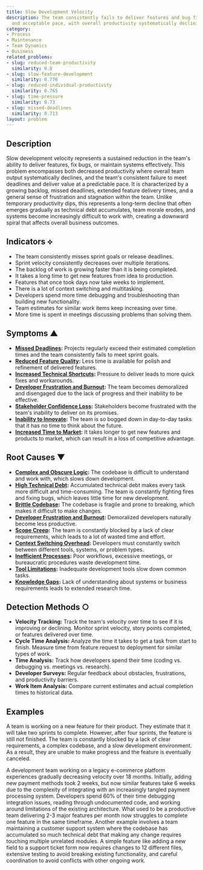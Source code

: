 ```yaml
---
title: Slow Development Velocity
description: The team consistently fails to deliver features and bug fixes at a predictable
  and acceptable pace, with overall productivity systematically declining.
category:
- Process
- Maintenance
- Team Dynamics
- Business
related_problems:
- slug: reduced-team-productivity
  similarity: 0.8
- slug: slow-feature-development
  similarity: 0.776
- slug: reduced-individual-productivity
  similarity: 0.765
- slug: time-pressure
  similarity: 0.73
- slug: missed-deadlines
  similarity: 0.713
layout: problem
---
```


## Description
Slow development velocity represents a sustained reduction in the team's ability to deliver features, fix bugs, or maintain systems effectively. This problem encompasses both decreased productivity where overall team output systematically declines, and the team's consistent failure to meet deadlines and deliver value at a predictable pace. It is characterized by a growing backlog, missed deadlines, extended feature delivery times, and a general sense of frustration and stagnation within the team. Unlike temporary productivity dips, this represents a long-term decline that often emerges gradually as technical debt accumulates, team morale erodes, and systems become increasingly difficult to work with, creating a downward spiral that affects overall business outcomes.

## Indicators ⟡
- The team consistently misses sprint goals or release deadlines.
- Sprint velocity consistently decreases over multiple iterations.
- The backlog of work is growing faster than it is being completed.
- It takes a long time to get new features from idea to production.
- Features that once took days now take weeks to implement.
- There is a lot of context switching and multitasking.
- Developers spend more time debugging and troubleshooting than building new functionality.
- Team estimates for similar work items keep increasing over time.
- More time is spent in meetings discussing problems than solving them.

## Symptoms ▲
- **[Missed Deadlines](missed-deadlines.md):** Projects regularly exceed their estimated completion times and the team consistently fails to meet sprint goals.
- **[Reduced Feature Quality](reduced-feature-quality.md):** Less time is available for polish and refinement of delivered features.
- **[Increased Technical Shortcuts](increased-technical-shortcuts.md):** Pressure to deliver leads to more quick fixes and workarounds.
- **[Developer Frustration and Burnout](developer-frustration-and-burnout.md):** The team becomes demoralized and disengaged due to the lack of progress and their inability to be effective.
- **[Stakeholder Confidence Loss](stakeholder-confidence-loss.md):** Stakeholders become frustrated with the team's inability to deliver on its promises.
- **[Inability to Innovate](inability-to-innovate.md):** The team is so bogged down in day-to-day tasks that it has no time to think about the future.
- **[Increased Time to Market](increased-time-to-market.md):** It takes longer to get new features and products to market, which can result in a loss of competitive advantage.

## Root Causes ▼
- **[Complex and Obscure Logic](complex-and-obscure-logic.md):** The codebase is difficult to understand and work with, which slows down development.
- **[High Technical Debt](high-technical-debt.md):** Accumulated technical debt makes every task more difficult and time-consuming. The team is constantly fighting fires and fixing bugs, which leaves little time for new development.
- **[Brittle Codebase](brittle-codebase.md):** The codebase is fragile and prone to breaking, which makes it difficult to make changes.
- **[Developer Frustration and Burnout](developer-frustration-and-burnout.md):** Demoralized developers naturally become less productive.
- **[Scope Creep](scope-creep.md):** The team is constantly blocked by a lack of clear requirements, which leads to a lot of wasted time and effort.
- **[Context Switching Overhead](context-switching-overhead.md):** Developers must constantly switch between different tools, systems, or problem types.
- **[Inefficient Processes](inefficient-processes.md):** Poor workflows, excessive meetings, or bureaucratic procedures waste development time.
- **[Tool Limitations](tool-limitations.md):** Inadequate development tools slow down common tasks.
- **[Knowledge Gaps](knowledge-gaps.md):** Lack of understanding about systems or business requirements leads to extended research time.

## Detection Methods ○
- **Velocity Tracking:** Track the team's velocity over time to see if it is improving or declining. Monitor sprint velocity, story points completed, or features delivered over time.
- **Cycle Time Analysis:** Analyze the time it takes to get a task from start to finish. Measure time from feature request to deployment for similar types of work.
- **Time Analysis:** Track how developers spend their time (coding vs. debugging vs. meetings vs. research).
- **Developer Surveys:** Regular feedback about obstacles, frustrations, and productivity barriers.
- **Work Item Analysis:** Compare current estimates and actual completion times to historical data.

## Examples
A team is working on a new feature for their product. They estimate that it will take two sprints to complete. However, after four sprints, the feature is still not finished. The team is constantly blocked by a lack of clear requirements, a complex codebase, and a slow development environment. As a result, they are unable to make progress and the feature is eventually canceled.

A development team working on a legacy e-commerce platform experiences gradually decreasing velocity over 18 months. Initially, adding new payment methods took 2 weeks, but now similar features take 6 weeks due to the complexity of integrating with an increasingly tangled payment processing system. Developers spend 60% of their time debugging integration issues, reading through undocumented code, and working around limitations of the existing architecture. What used to be a productive team delivering 2-3 major features per month now struggles to complete one feature in the same timeframe. Another example involves a team maintaining a customer support system where the codebase has accumulated so much technical debt that making any change requires touching multiple unrelated modules. A simple feature like adding a new field to a support ticket form now requires changes to 12 different files, extensive testing to avoid breaking existing functionality, and careful coordination to avoid conflicts with other ongoing work.
